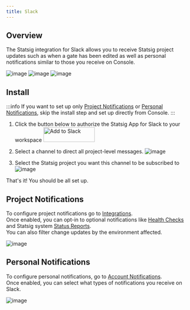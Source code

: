 ```yaml
---
title: Slack
---
```


## Overview

The Statsig integration for Slack allows you to receive Statsig project updates such as when a gate has been edited as well as personal notifications similar to those you receive on Console.

![image](https://github.com/statsig-io/docs/assets/111380336/5f50b18e-9ad9-4477-879a-dc33bb1d135c)
![image](https://github.com/statsig-io/docs/assets/111380336/8ebaaf3e-9fb9-477c-be1d-17275690ab56)
![image](https://github.com/statsig-io/docs/assets/111380336/38c587d3-f723-486a-99fb-af515a2c1911)

## Install
:::info
If you want to set up only [Project Notifications](#project-notification-settings) or [Personal Notifications](#personal-notification-settings), skip the install step and set up directly from Console.
:::

1. Click the button below to authorize the Statsig App for Slack to your workspace
<a href="https://slack.com/oauth/v2/authorize?client_id=1857368318405.2078343039634&scope=chat:write,incoming-webhook&state=docs&user_scope="><img alt="Add to Slack" height="40" width="139" src="https://platform.slack-edge.com/img/add_to_slack.png" srcSet="https://platform.slack-edge.com/img/add_to_slack.png 1x, https://platform.slack-edge.com/img/add_to_slack@2x.png 2x" /></a>

2. Select a channel to direct all project-level messages.
![image](https://github.com/statsig-io/docs/assets/111380336/7fd720bd-e7eb-4201-88e7-0a480a3dd7ed)

3. Select the Statsig project you want this channel to be subscribed to
![image](https://github.com/statsig-io/docs/assets/111380336/02f7edac-9dd3-44df-9edd-41c791ef3bc2)

That's it! You should be all set up.

## Project Notifications
To configure project notifications go to [Integrations](https://console.statsig.com/integrations).<br />
Once enabled, you can opt-in to optional notifications like [Health Checks](https://docs.statsig.com/statsig-warehouse-native/guides/pulse#health-checks) and Statsig system [Status Reports](https://status.statsig.com/).<br />
You can also filter change updates by the environment affected.

![image](https://github.com/statsig-io/docs/assets/111380336/dc58c26a-226d-41cd-bdcb-9e3ac0fe47d0)

## Personal Notifications
To configure personal notifications, go to [Account Notifications](https://console.statsig.com/1RRPcIVb55UNFzW2IHn5im/account_notifications).<br />
Once enabled, you can select what types of notifications you receive on Slack.

![image](https://github.com/statsig-io/docs/assets/111380336/ccd12359-806f-4ab3-bb60-27afd7feccb1)
